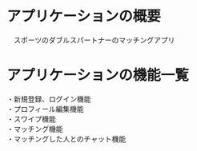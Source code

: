 # アプリケーションの概要
　スポーツのダブルスパートナーのマッチングアプリ

# アプリケーションの機能一覧
 ・新規登録、ログイン機能  
 ・プロフィール編集機能  
 ・スワイプ機能  
 ・マッチング機能  
 ・マッチングした人とのチャット機能  
